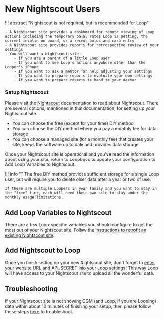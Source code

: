 # New Nightscout Users

!!! abstract "Nightscout is not required, but is recommended for Loop"

    - A Nightscout site provides a dashboard for remote viewing of Loop actions including the temporary basal rates Loop is setting, the current insulin on board, or a recent bolus and carb entry
    - A Nightscout site provides reports for retrospective review of your settings
    - You will want a Nightscout site:
        - If you are a parent of a little Loop user
        - If you want to see Loop's actions anywhere other than the Looper's iPhone
        - If you want to ask a mentor for help adjusting your settings
        - If you want to prepare reports to evaluate your own settings
        - If you want to prepare reports to hand to your doctor


### Setup Nightscout

Please visit the [Nightscout](https://nightscout.github.io) documentation to read about Nightscout. There are several options, mentioned in that documentation, for setting up your Nightscout site.

  * You can choose the free (except for your time) DIY method
  * You can choose the DIY method where you pay a monthly fee for data storage
  * You can choose a managed site (for a monthly fee) that creates your site, keeps the software up to date and provides data storage

Once your Nightscout site is operational and you've read the information about using your site, return to LoopDocs to update your configuration to Add Loop Variables to Nightscout.

!!! info ""
    The free DIY method provides sufficient storage for a single Loop user, but will require you to delete older data after a year or two of use.

    If there are multiple Loopers in your family and you want to stay in the "free" tier, each will need their own site to stay under the monthly usage limitations.

## Add Loop Variables to Nightscout

There are a few Loop-specific variables you should configure to get the most out of your Nightscout site. Follow the [instructions to retrofit an existing Nightscout site](update_user.md).

## Add Nightscout to Loop

Once you finish setting up your new Nightscout site, don't forget to [enter your website URL and API_SECRET into your Loop settings](../operation/loop-settings/services.md#nightscout)! This way Loop will have access to your Nightscout site to upload all the wonderful data.

## Troubleshooting

If your Nightscout site is not showing CGM (and Loop, if you are Looping) data within about 10 minutes of finishing your setup, then please follow these steps [here](troublehoot.md) to troubleshoot.
